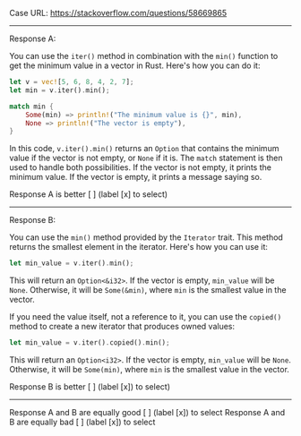 Case URL: https://stackoverflow.com/questions/58669865

------
Response A:

You can use the `iter()` method in combination with the `min()` function to get the minimum value in a vector in Rust. Here's how you can do it:

```rust
let v = vec![5, 6, 8, 4, 2, 7];
let min = v.iter().min();

match min {
    Some(min) => println!("The minimum value is {}", min),
    None => println!("The vector is empty"),
}
```

In this code, `v.iter().min()` returns an `Option` that contains the minimum value if the vector is not empty, or `None` if it is. The `match` statement is then used to handle both possibilities. If the vector is not empty, it prints the minimum value. If the vector is empty, it prints a message saying so.

Response A is better [ ] (label [x] to select)

-------
Response B:



You can use the `min()` method provided by the `Iterator` trait. This method returns the smallest element in the iterator. Here's how you can use it:

```rust
let min_value = v.iter().min();
```

This will return an `Option<&i32>`. If the vector is empty, `min_value` will be `None`. Otherwise, it will be `Some(&min)`, where `min` is the smallest value in the vector.

If you need the value itself, not a reference to it, you can use the `copied()` method to create a new iterator that produces owned values:

```rust
let min_value = v.iter().copied().min();
```

This will return an `Option<i32>`. If the vector is empty, `min_value` will be `None`. Otherwise, it will be `Some(min)`, where `min` is the smallest value in the vector.

Response B is better [ ] (label [x]) to select)

-------

Response A and B are equally good [ ] (label [x]) to select
Response A and B are equally bad [ ] (label [x]) to select
